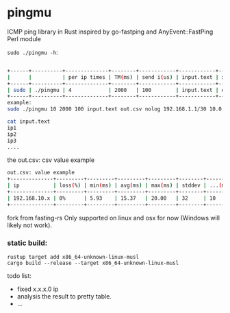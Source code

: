 # pingmu
 ICMP ping library in Rust inspired by go-fastping and AnyEvent::FastPing Perl module

`sudo ./pingmu -h`:
```bash

+------+----------+--------------+--------+------------+------------+---------+------------+----------------+---------------------------+
|      |          | per ip times | TM(ms) | send i(us) | input.text | x.csv   | is log(op) | cidr|range|ip  | ...                       |
+------+----------+--------------+--------+------------+------------+---------+------------+----------------+---------------------------+
| sudo | ./pingmu | 4            | 2000   | 100        | input.text | out.csv | nolog      | 192.168.1.1/30 | 192.168.2.1-192.168.3.255 |
+------+----------+--------------+--------+------------+------------+---------+------------+----------------+---------------------------+
example:
sudo ./pingmu 10 2000 100 input.text out.csv nolog 192.168.1.1/30 10.0.0.1-10.0.0.5 127.0.0.1

cat input.text
ip1
ip2
ip3
....

```


the out.csv: 
csv value example
```bash
out.csv: value example
+--------------+---------+---------+---------+---------+--------+---------+
| ip           | loss(%) | min(ms) | avg(ms) | max(ms) | stddev | ...(ms) |
+--------------+---------+---------+---------+---------+--------+---------+
| 192.168.10.x | 0%      | 5.93    | 15.37   | 20.00   | 32     | 10      |
+--------------+---------+---------+---------+---------+--------+---------+
```

fork from fasting-rs
Only supported on linux and osx for now (Windows will likely not work).  


### static build:
```shell
rustup target add x86_64-unknown-linux-musl
cargo build --release --target x86_64-unknown-linux-musl
```


todo list:
 - fixed x.x.x.0 ip
 - analysis the result to pretty table.
 - ...
